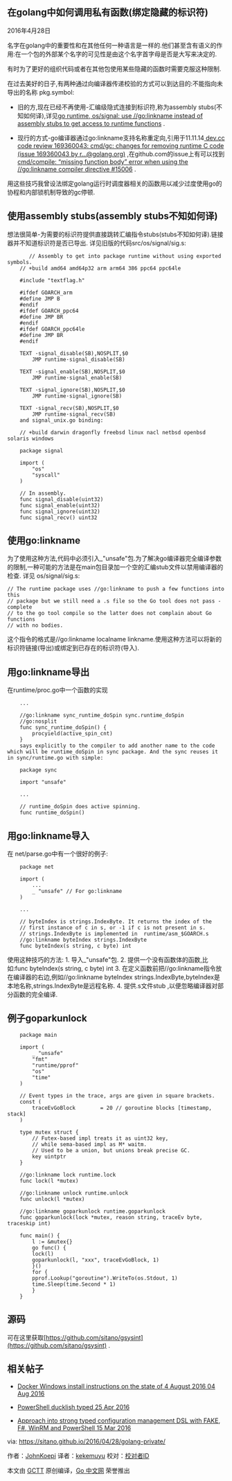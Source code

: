
## 在golang中如何调用私有函数(绑定隐藏的标识符)

2016年4月28日

名字在golang中的重要性和在其他任何一种语言是一样的.他们甚至含有语义的作用:在一个包的外部某个名字的可见性是由这个名字首字母是否是大写来决定的.

有时为了更好的组织代码或者在其他包使用某些隐藏的函数时需要克服这种限制.

在过去美好的日子,有两种通过向编译器传递校验的方式可以到达目的:不能指向未导出的名称 pkg.symbol:

   - 旧的方,现在已经不再使用-汇编级隐式连接到标识符,称为assembly stubs(不知如何译),详见[go runtime, os/signal: use //go:linkname instead of assembly stubs to get access to runtime functions](https://groups.google.com/forum/#!topic/golang-codereviews/J0HK9GLc76M) .
   
   - 现行的方式-go编译器通过go:linkname支持名称重定向,引用于11.11.14[ dev.cc code review 169360043: cmd/gc: changes for removing runtime C code (issue 169360043 by r…@golang.org)](https://groups.google.com/forum/#!topic/golang-codereviews/5Ps_El_RpNE) ,在github.com的issue上有可以找到[ cmd/compile: “missing function body” error when using the //go:linkname compiler directive #15006](https://github.com/golang/go/issues/15006) .

用这些技巧我曾设法绑定golang运行时调度器相关的函数用以减少过度使用go的协程和内部锁机制导致的gc停顿.

## 使用assembly stubs(assembly stubs不知如何译)
   
   想法很简单-为需要的标识符提供直接跳转汇编指令stubs(stubs不知如何译).链接器并不知道标识符是否已导出.
   详见旧版的代码src/os/signal/sig.s:
   
```
       // Assembly to get into package runtime without using exported symbols.
	// +build amd64 amd64p32 arm arm64 386 ppc64 ppc64le

	#include "textflag.h"

	#ifdef GOARCH_arm
	#define JMP B
	#endif
	#ifdef GOARCH_ppc64
	#define JMP BR
	#endif
	#ifdef GOARCH_ppc64le
	#define JMP BR
	#endif

	TEXT ·signal_disable(SB),NOSPLIT,$0
	    JMP runtime·signal_disable(SB)

	TEXT ·signal_enable(SB),NOSPLIT,$0
	    JMP runtime·signal_enable(SB)

	TEXT ·signal_ignore(SB),NOSPLIT,$0
	    JMP runtime·signal_ignore(SB)

	TEXT ·signal_recv(SB),NOSPLIT,$0
	    JMP runtime·signal_recv(SB)
	and signal_unix.go binding:

	// +build darwin dragonfly freebsd linux nacl netbsd openbsd solaris windows

	package signal

	import (
	    "os"
	    "syscall"
	)

	// In assembly.
	func signal_disable(uint32)
	func signal_enable(uint32)
	func signal_ignore(uint32)
	func signal_recv() uint32
```
## 使用go:linkname
   
为了使用这种方法,代码中必须引入_"unsafe"包.为了解决go编译器完全编译参数的限制,一种可能的方法是在main包目录加一个空的汇编stub文件以禁用编译器的检查.
详见 os/signal/sig.s:
```
// The runtime package uses //go:linkname to push a few functions into this
// package but we still need a .s file so the Go tool does not pass -complete
// to the go tool compile so the latter does not complain about Go functions
// with no bodies.
```

这个指令的格式是//go:linkname localname linkname.使用这种方法可以将新的标识符链接(导出)或绑定到已存在的标识符(导入).

## 用go:linkname导出
在runtime/proc.go中一个函数的实现
```
	...

	//go:linkname sync_runtime_doSpin sync.runtime_doSpin
	//go:nosplit
	func sync_runtime_doSpin() {
	    procyield(active_spin_cnt)
	}
	says explicitly to the compiler to add another name to the code which will be runtime_doSpin in sync package. And the sync reuses it in sync/runtime.go with simple:

	package sync

	import "unsafe"

	...

	// runtime_doSpin does active spinning.
	func runtime_doSpin()
```
## 用go:linkname导入
在 net/parse.go中有一个很好的例子:
```
	package net

	import (
	    ...
	    _ "unsafe" // For go:linkname
	)

	...

	// byteIndex is strings.IndexByte. It returns the index of the
	// first instance of c in s, or -1 if c is not present in s.
	// strings.IndexByte is implemented in  runtime/asm_$GOARCH.s
	//go:linkname byteIndex strings.IndexByte
	func byteIndex(s string, c byte) int
```
使用这种技巧的方法:
	1. 导入_"unsafe"包.
	2. 提供一个没有函数体的函数,比如:func byteIndex(s string, c byte) int
	3.  在定义函数前把//go:linkname指令放在编译器的右边,例如//go:linkname byteIndex
strings.IndexByte,byteIndex是本地名称,strings.IndexByte是远程名称.
 	4. 提供.s文件stub ,以便忽略编译器对部分函数的完全编译.
 
## 例子goparkunlock
```
	package main

	import (
	    _ "unsafe"
	    "fmt"
	    "runtime/pprof"
	    "os"
	    "time"
	)

	// Event types in the trace, args are given in square brackets.
	const (
	    traceEvGoBlock        = 20 // goroutine blocks [timestamp, stack]
	)

	type mutex struct {
	    // Futex-based impl treats it as uint32 key,
	    // while sema-based impl as M* waitm.
	    // Used to be a union, but unions break precise GC.
	    key uintptr
	}

	//go:linkname lock runtime.lock
	func lock(l *mutex)

	//go:linkname unlock runtime.unlock
	func unlock(l *mutex)

	//go:linkname goparkunlock runtime.goparkunlock
	func goparkunlock(lock *mutex, reason string, traceEv byte, traceskip int)

	func main() {
	    l := &mutex{}
	    go func() {
		lock(l)
		goparkunlock(l, "xxx", traceEvGoBlock, 1)
	    }()
	    for {
		pprof.Lookup("goroutine").WriteTo(os.Stdout, 1)
		time.Sleep(time.Second * 1)
	    }
	}
```
## 源码

可在这里获取[https://github.com/sitano/gsysint](https://github.com/sitano/gsysint) .

## 相关帖子

- [Docker Windows install instructions on the state of 4 August 2016 04 Aug 2016](https://sitano.github.io/2016/08/04/docker-win/) 

- [PowerShell ducklish typed 25 Apr 2016](https://sitano.github.io/2016/04/25/powershell-ducklish/) 

- [Approach into strong typed configuration management DSL with FAKE, F#, WinRM and PowerShell 15 Mar 2016](https://sitano.github.io/2016/03/15/powershell-winrm-fake/) 



via: https://sitano.github.io/2016/04/28/golang-private/
 
 作者：[JohnKoepi](https://twitter.com/JohnKoepi)
 译者：[kekemuyu](https://github.com/kekemuyu)
 校对：[校对者ID](https://github.com/校对者ID)
 
 本文由 [GCTT](https://github.com/studygolang/GCTT) 原创编译，[Go 中文网](https://studygolang.com/) 荣誉推出
